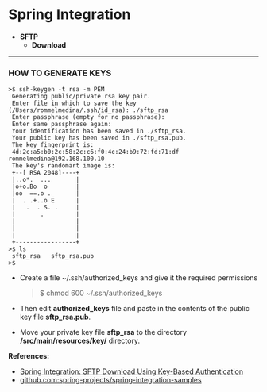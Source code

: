 # Spring Integration

- **SFTP**
  - **Download**
  
---

### HOW TO GENERATE KEYS

```
>$ ssh-keygen -t rsa -m PEM
 Generating public/private rsa key pair.
 Enter file in which to save the key (/Users/rommelmedina/.ssh/id_rsa): ./sftp_rsa
 Enter passphrase (empty for no passphrase): 
 Enter same passphrase again: 
 Your identification has been saved in ./sftp_rsa.
 Your public key has been saved in ./sftp_rsa.pub.
 The key fingerprint is:
 4d:2c:a5:b0:2c:58:2c:c6:f0:4c:24:b9:72:fd:71:df rommelmedina@192.168.100.10
 The key's randomart image is:
 +--[ RSA 2048]----+
 |..o*.  ...       |
 |o+o.Bo  o        |
 |oo  ==.o .       |
 |  . .+..o E      |
 |   .  . S. .     |
 |       .         |
 |                 |
 |                 |
 |                 |
 +-----------------+
>$ ls
 sftp_rsa	sftp_rsa.pub
>$

```

-   Create a file ~/.ssh/authorized_keys and give it the required permissions
    
    > $ chmod 600 ~/.ssh/authorized_keys
    
-   Then edit  **authorized_keys**  file and paste in the contents of the public key file  **sftp_rsa.pub**.
    
-   Move your private key file  **sftp_rsa**  to the directory  **/src/main/resources/key/**  directory.

**References:** 

- [Spring Integration: SFTP Download Using Key-Based Authentication](https://dzone.com/articles/spring-integration-sftp-download-using-key-based-a)
- [github.com:spring-projects/spring-integration-samples](https://github.com/spring-projects/spring-integration-samples/tree/master/basic/sftp)
